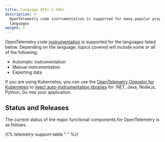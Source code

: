 ```yaml
---
title: Language APIs & SDKs
description: >-
  OpenTelemetry code instrumentation is supported for many popular programming
  languages
weight: 2
---
```


OpenTelemetry code [instrumentation][] is supported for the languages listed
below. Depending on the language, topics covered will include some or all of the
following:

- Automatic instrumentation
- Manual instrumentation
- Exporting data

If you are using Kubernetes, you can use the [OpenTelemetry Operator for
Kubernetes][otel-op] to [inject auto-instrumentation libraries][auto] for .NET,
Java, Node.js, Python, Go into your application.

## Status and Releases

The current status of the major functional components for OpenTelemetry is as
follows:

{{% telemetry-support-table " " %}}

[auto]: /docs/kubernetes/operator/automatic/
[instrumentation]: /docs/concepts/instrumentation/
[otel-op]: /docs/kubernetes/operator/
